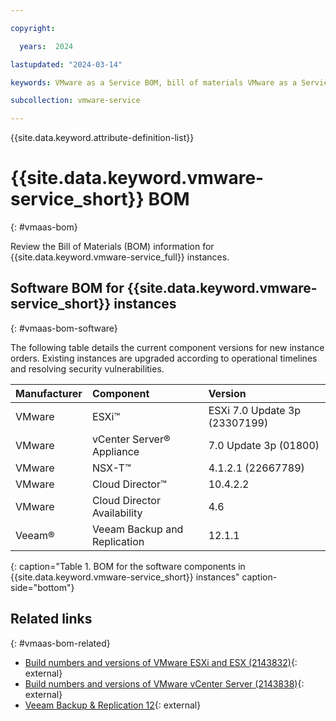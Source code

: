 ```yaml
---

copyright:

  years:  2024

lastupdated: "2024-03-14"

keywords: VMware as a Service BOM, bill of materials VMware as a Service, BOM

subcollection: vmware-service

---
```


{{site.data.keyword.attribute-definition-list}}

# {{site.data.keyword.vmware-service_short}} BOM
{: #vmaas-bom}

Review the Bill of Materials (BOM) information for {{site.data.keyword.vmware-service_full}} instances.

## Software BOM for {{site.data.keyword.vmware-service_short}} instances
{: #vmaas-bom-software}

The following table details the current component versions for new instance orders. Existing instances are upgraded according to operational timelines and resolving security vulnerabilities.

| Manufacturer | Component | Version |
|:------------ |:--------- |:------- |
| VMware       | ESXi™ | ESXi 7.0 Update 3p (23307199) |
| VMware       | vCenter Server® Appliance | 7.0 Update 3p (01800) |
| VMware       | NSX-T™ | 4.1.2.1 (22667789) |
| VMware       | Cloud Director™ | 10.4.2.2 |
| VMware       | Cloud Director Availability | 4.6 |
| Veeam®       | Veeam Backup and Replication | 12.1.1 |
{: caption="Table 1. BOM for the software components in {{site.data.keyword.vmware-service_short}} instances" caption-side="bottom"}

## Related links
{: #vmaas-bom-related}

* [Build numbers and versions of VMware ESXi and ESX (2143832)](https://kb.vmware.com/s/article/2143832){: external}
* [Build numbers and versions of VMware vCenter Server (2143838)](https://kb.vmware.com/s/article/2143838){: external}
* [Veeam Backup & Replication 12](https://helpcenter.veeam.com/docs/backup/vsphere/overview.html?ver=120){: external}
